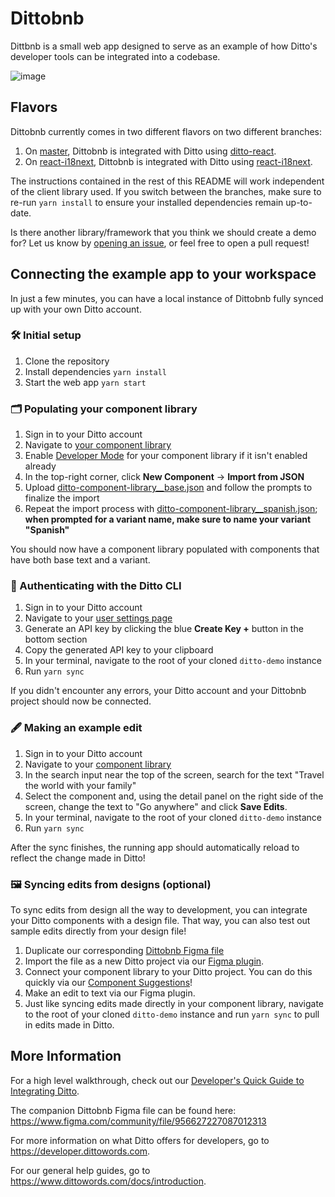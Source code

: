 # Dittobnb

Dittbnb is a small web app designed to serve as an example of how Ditto's developer tools can be integrated into a codebase.

![image](https://user-images.githubusercontent.com/13909354/112368768-aa98f280-8c98-11eb-934e-deba171bb5f0.png)

## Flavors

Dittobnb currently comes in two different flavors on two different branches:

1. On [master](https://github.com/dittowords/ditto-demo/tree/master), Dittobnb is integrated with Ditto using [ditto-react](https://github.com/dittowords/ditto-react).
2. On [react-i18next](https://github.com/dittowords/ditto-demo/tree/react-i18next), Dittobnb is integrated with Ditto using [react-i18next](https://react.i18next.com/).

The instructions contained in the rest of this README will work independent of the client library used. If you switch between the branches, make sure to re-run `yarn install` to ensure your installed dependencies remain up-to-date.

Is there another library/framework that you think we should create a demo for? Let us know by [opening an issue](https://github.com/dittowords/ditto-demo/issues/new), or feel free to open a pull request!

## Connecting the example app to your workspace

In just a few minutes, you can have a local instance of Dittobnb fully synced up with your own Ditto account.

### 🛠 Initial setup

1. Clone the repository
2. Install dependencies `yarn install`
3. Start the web app `yarn start`

### 🗂 Populating your component library

1. Sign in to your Ditto account
2. Navigate to [your component library](https://beta.dittowords.com/components/all)
3. Enable [Developer Mode](https://www.dittowords.com/docs/ditto-developer-mode) for your component library if it isn't enabled already
4. In the top-right corner, click **New Component** -> **Import from JSON**
5. Upload [ditto-component-library\_\_base.json](src/ditto/ditto-component-library__base.json) and follow the prompts to finalize the import
6. Repeat the import process with [ditto-component-library\_\_spanish.json](src/ditto/ditto-component-library__spanish.json); **when prompted for a variant name, make sure to name your variant "Spanish"**

You should now have a component library populated with components that have both base text and a variant.

### 🔐 Authenticating with the Ditto CLI

1. Sign in to your Ditto account
2. Navigate to your [user settings page](https://beta.dittowords.com/account/user)
3. Generate an API key by clicking the blue **Create Key +** button in the bottom section
4. Copy the generated API key to your clipboard
5. In your terminal, navigate to the root of your cloned `ditto-demo` instance
6. Run `yarn sync`

If you didn't encounter any errors, your Ditto account and your Dittobnb project should now be connected.

### 🖋 Making an example edit

1. Sign in to your Ditto account
2. Navigate to your [component library](https://beta.dittowords.com/components/all)
3. In the search input near the top of the screen, search for the text "Travel the world with your family"
4. Select the component and, using the detail panel on the right side of the screen, change the text to "Go anywhere" and click **Save Edits**.
5. In your terminal, navigate to the root of your cloned `ditto-demo` instance
6. Run `yarn sync`

After the sync finishes, the running app should automatically reload to reflect the change made in Ditto!

### 🖼 Syncing edits from designs (optional)

To sync edits from design all the way to development, you can integrate your Ditto components with a design file. That way, you can also test out sample edits directly from your design file!

1. Duplicate our corresponding [Dittobnb Figma file](https://www.figma.com/community/file/956627227087012313)
2. Import the file as a new Ditto project via our [Figma plugin](https://www.figma.com/community/plugin/798826066406007173/%E2%9C%8D%EF%B8%8F-Ditto-%7C-collaborate-on-copy).
3. Connect your component library to your Ditto project. You can do this quickly via our [Component Suggestions](https://www.dittowords.com/blog/introducing-component-suggestions)!
4. Make an edit to text via our Figma plugin.
5. Just like syncing edits made directly in your component library, navigate to the root of your cloned `ditto-demo` instance and run `yarn sync` to pull in edits made in Ditto.

## More Information

For a high level walkthrough, check out our [Developer's Quick Guide to Integrating Ditto](https://www.dittowords.com/blog/a-developers-quick-guide-to-integrating-ditto).

The companion Dittobnb Figma file can be found here: https://www.figma.com/community/file/956627227087012313

For more information on what Ditto offers for developers, go to https://developer.dittowords.com.

For our general help guides, go to https://www.dittowords.com/docs/introduction.
